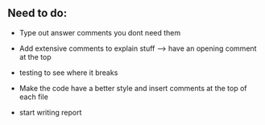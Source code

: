 
## Need to do: 

- Type out answer comments you dont need them

- Add extensive comments to explain stuff --> have an opening comment at the top

- testing to see where it breaks

- Make the code have a better style and insert comments at the top of each file

- start writing report
